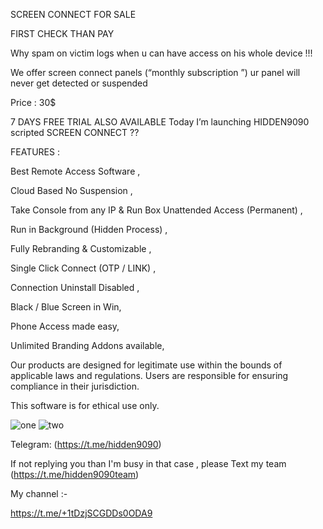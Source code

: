 
SCREEN CONNECT FOR SALE    

FIRST CHECK THAN PAY

Why spam on victim logs when u can have access on his whole device !!!

We offer screen connect panels (“monthly subscription ”) ur panel will never get detected or suspended 

Price : 30$   

7 DAYS FREE TRIAL ALSO AVAILABLE
Today I’m launching HIDDEN9090 scripted SCREEN CONNECT ?? 

FEATURES :

Best Remote Access Software ,

Cloud Based No Suspension ,

Take Console from any IP & Run Box Unattended Access (Permanent) ,

Run in Background (Hidden Process) ,

Fully Rebranding & Customizable ,

Single Click Connect (OTP / LINK) ,

Connection Uninstall Disabled ,

Black / Blue Screen in Win,

Phone Access made easy,

Unlimited Branding Addons available,











Our products are designed for legitimate use within the bounds of applicable laws and regulations. Users are responsible for ensuring compliance in their jurisdiction.

This software is for ethical use only.



![one](https://files.catbox.moe/o3pplb.jpg) 
![two](https://files.catbox.moe/3i6lc6.jpg)





Telegram: (https://t.me/hidden9090)


If not replying you than I'm busy in that case , please Text my team (https://t.me/hidden9090team)


My channel :-

https://t.me/+1tDzjSCGDDs0ODA9






